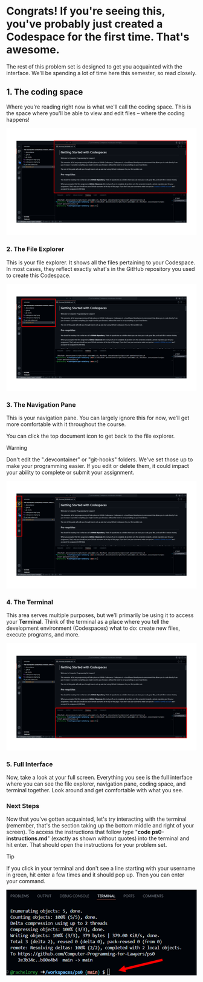 # Congrats! If you're seeing this, you've probably just created a Codespace for the first time. That's awesome.
The rest of this problem set is designed to get you acquainted with the interface. We'll be spending a lot of time here this semester, so read closely.

## 1. The coding space

Where you're reading right now is what we'll call the coding space. This is the space where you'll be able to view and edit files – where the coding happens!

![image](images/coding%20space.PNG)

### 2. The File Explorer

This is your file explorer. It shows all the files pertaining to your Codespace. In most cases, they reflect exactly what's in the GitHub repository you used to create this Codespace.

![image](images/file%20explorer.PNG)

### 3. The Navigation Pane

This is your navigation pane. You can largely ignore this for now, we’ll get more comfortable with it throughout the course.

You can click the top document icon to get back to the file explorer.

> [!WARNING]
> Don't edit the ".devcontainer" or "git-hooks" folders. We've set those up to make your programming easier. If you edit or delete them, it could impact your ability to complete or submit your assignment. 

![image](images/navigation.PNG)

### 4. The Terminal

This area serves multiple purposes, but we’ll primarily be using it to access your **Terminal**. Think of the terminal as a place where you tell the development environment (Codespaces) what to do: create new files, execute programs, and more.

![image](images/terminal.PNG)

### 5. Full Interface

Now, take a look at your full screen. Everything you see is the full interface where you can see the file explorer, navigation pane, coding space, and terminal together. Look around and get comfortable with what you see. 

### Next Steps

Now that you've gotten acquainted, let's try interacting with the terminal (remember, that's the section taking up the bottom middle and right of your screen). To access the instructions that follow type "**code ps0-instructions.md**" (exactly as shown without quotes) into the terminal and hit enter. That should open the instructions for your problem set. 

> [!TIP]
> If you click in your terminal and don't see a line starting with your username in green, hit enter a few times and it should pop up. Then you can enter your command.

![image](images/terminal-trouble.PNG)
